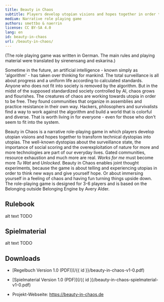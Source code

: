 ```yaml
---
title: Beauty in Chaos
subtitle: Players develop utopian visions and hopes together in order to transform technical dystopias into utopias.
medium: Narrative role playing game
authors: smettbo & naerrin
license: CC BY-SA 4.0
lang: en
id: beauty-in-chaos
url: /beauty-in-chaos/
---
```


(The role playing game was written in German. The main rules and playing material were translated by sirenensang and eskarina.)


Sometime in the future, an artificial intelligence - known simply as 'algorithm' -
has taken over thinking for mankind. The total
surveillance is all about progress and a uniform life according to
calculated standards. Anyone who does not fit into society is
removed by the algorithm. But in the midst of the supposed standardized society 
controlled by AI, chaos grows and flourishes. The creatures of
chaos are working towards utopia in order to be free. They found communities that organize in 
assemblies and practice resistance in their own way.
Hackers, philosophers and survivalists find a way to work against the algorithm and build a world that is
colorful and diverse. That is worth living in for everyone - even for
those who don't seem to fit into the system.

Beauty in Chaos is a narrative role-playing game in which players develop utopian visions and hopes together
to transform technical dystopias into utopias.
The well-known dystopias about the surveillance state, the
importance of social scoring and the overexploitation of nature for more and more
 technologies are part of our everyday lives. Gated communities, resource
exhaustion and much more are real. *Works for me* must become more *Tu Wat* and
*Unlocked*. Beauty in Chaos enables joint thought experiments,
because the game is about telling and experiencing utopias in order to think new ways
and give yourself hope. Or about immersing yourself in a feeling of
chaos and having fun turning things upside down.
The role-playing game is designed for 3-6 players and is based on the Belonging
outside Belonging Engine by Avery Alder.


## Rulebook

<object data="/{{ id }}/beauty-in-chaos-v1-0.pdf" type="application/pdf" width="100%" height="800">alt text TODO</object>

## Spielmaterial

<object data="/{{ id }}/beauty-in-chaos-spielmaterial-v1-0.pdf" type="application/pdf" width="100%" height="800">alt text TODO</object>

## Downloads

- [Regelbuch Version 1.0 (PDF)](/{{ id }}/beauty-in-chaos-v1-0.pdf)
- [Spielmaterial Version 1.0 (PDF)](/{{ id }}/beauty-in-chaos-spielmaterial-v1-0.pdf)

- Projekt-Webseite: <https://beauty-in-chaos.de>